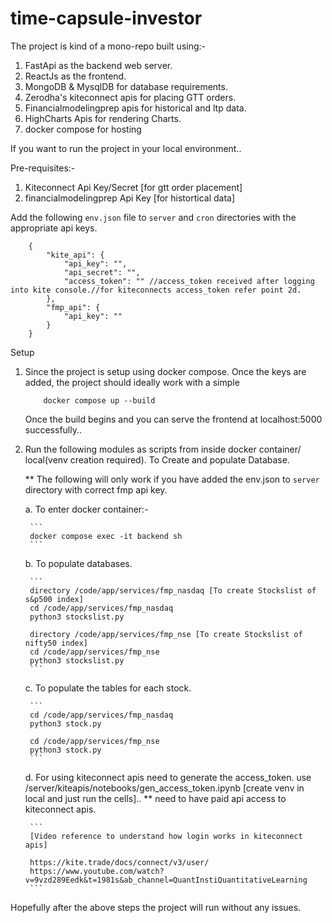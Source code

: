 # time-capsule-investor

The project is kind of a mono-repo built using:- 
1. FastApi as the backend web server.
2. ReactJs as the frontend.
3. MongoDB & MysqlDB for database requirements.
4. Zerodha's kiteconnect apis for placing GTT orders.
5. Financialmodelingprep apis for historical and ltp data.
6. HighCharts Apis for rendering Charts.
7. docker compose for hosting 

If you want to run the project in your local environment..

Pre-requisites:-
1. Kiteconnect Api Key/Secret [for gtt order placement]
2. financialmodelingprep Api Key [for histortical data]

Add the following `env.json` file to `server` and `cron` directories with the appropriate api keys.

```
    {
        "kite_api": {
            "api_key": "",
            "api_secret": "",
            "access_token": "" //access_token received after logging into kite console.//for kiteconnects access_token refer point 2d. 
        },
        "fmp_api": {
            "api_key": "" 
        }
    }
```

Setup

1.  Since the project is setup using docker compose. Once the keys are added, the project should ideally work with a simple 

    ```
        docker compose up --build
    ```

    Once the build begins and you can serve the frontend at localhost:5000 successfully..


2. Run the following modules as scripts from inside docker container/ local(venv creation required). To Create and populate Database.

    ** The following will only work if you have added the env.json to `server` directory with correct fmp api key.

    a. To enter docker container:- 

        ```
        docker compose exec -it backend sh
        ```
    
    b. To populate databases.
    
        ```
        directory /code/app/services/fmp_nasdaq [To create Stockslist of s&p500 index]
        cd /code/app/services/fmp_nasdaq
        python3 stockslist.py 

        directory /code/app/services/fmp_nse [To create Stockslist of nifty50 index]
        cd /code/app/services/fmp_nse
        python3 stockslist.py
        ```

    c. To populate the tables for each stock. 
    
        ```
        cd /code/app/services/fmp_nasdaq
        python3 stock.py

        cd /code/app/services/fmp_nse
        python3 stock.py
        ```

    d. For using kiteconnect apis need to generate the access_token. use /server/kiteapis/notebooks/gen_access_token.ipynb [create venv in local and  just run the cells].. ** need to have paid api access to kiteconnect apis. 
    
        ```
        [Video reference to understand how login works in kiteconnect apis]

        https://kite.trade/docs/connect/v3/user/
        https://www.youtube.com/watch?v=9vzd289Eedk&t=1981s&ab_channel=QuantInstiQuantitativeLearning
        ```

Hopefully after the above steps the project will run without any issues.